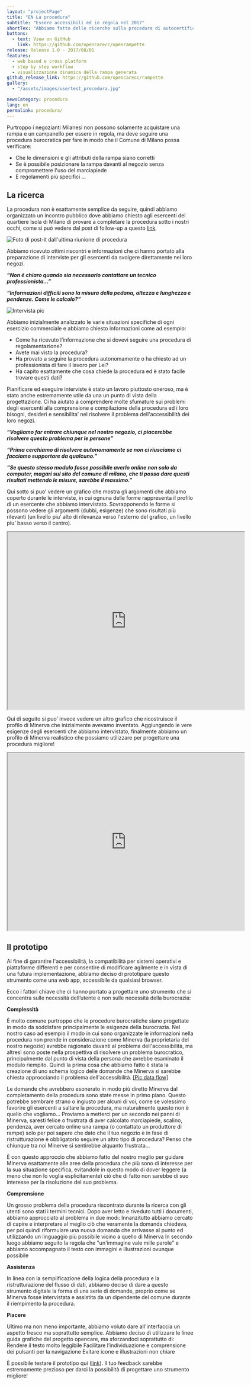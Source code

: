 ```yaml
---
layout: "projectPage"
title: "EN La procedura"
subtitle: "Essere accessibili ed in regola nel 2017"
shortTex: "Abbiamo fatto delle ricerche sulla procedura di autocertificazione che permette di mettere il proprio negozio in regola e munirsi di rampa mobile a chiamata. Abbiamo identificato delle criticità e identificato delle possibiii soluzioni"
buttons:
  - text: View on GitHub
    link: https://github.com/opencarecc/openrampette
release: Release 1.0 - 2017/08/01
features:
  - web based e cross platform
  - step by step workflow
  - visualizzazione dinamica della rampa generata
github_release_link: https://github.com/opencarecc/rampette
gallery:
  - "/assets/images/usertest_procedura.jpg"

newsCategory: procedura
lang: en
permalink: procedura/
---
```

Purtroppo i negozianti Milanesi non possono solamente acquistare una rampa e un campanello per essere in regola, ma deve seguire una procedura burocratica per fare in modo che il Comune di Milano possa verificare:
- Che le dimensioni e gli attributi della rampa siano corretti
- Se è possibile posizionare la rampa davanti al negozio senza compromettere l'uso del marciapiede
- E regolamenti più specifici ...

## La ricerca
La procedura non è esattamente semplice da seguire, quindi abbiamo organizzato un incontro pubblico dove abbiamo chiesto agli esercenti del quartiere Isola di Milano di provare a completare la procedura sotto i nostri occhi, come si può vedere dal post di follow-up a questo [link](https://edgeryders.eu/en/open-rampette-la-procedura-incontro-2305-lastecca30).


![Foto di post-it dall'ultima riunione di procedura](https://c1.staticflickr.com/5/4252/34721103722_6460bc455c_z.jpg)

Abbiamo ricevuto ottimi riscontri e informazioni che ci hanno portato alla preparazione di interviste per gli esercenti da svolgere direttamente nei loro negozi.

**_“Non è chiaro quando sia necessario contattare un tecnico professionista…”_**

**_“Informazioni difficili sono la misura della pedana, altezza e lunghezza e pendenze. Come le calcolo?”_**


![Intervista pic](../assets/images/procedura_user_research.png)

Abbiamo inizialmente analizzato le varie situazioni specifiche di ogni esercizio commerciale e abbiamo chiesto informazioni come ad esempio:
- Come ha ricevuto l’informazione che si dovevi seguire una procedura di regolamentazione?
- Avete mai visto la procedura?
- Ha provato a seguire la procedura autonomamente o ha chiesto ad un professionista di fare il lavoro per Lei?
- Ha capito esattamente che cosa chiede la procedura ed è stato facile trovare questi dati?

Pianificare ed eseguire interviste è stato un lavoro piuttosto oneroso, ma è stato anche estremamente utile da una un punto di vista della progettazione. Ci ha aiutato a comprendere molte sfumature sui problemi degli esercenti alla comprensione e compilazione della procedura ed i loro bisogni, desideri e sensibilita’ nel risolvere il problema dell'accessibilità dei loro negozi.

**_“Vogliamo far entrare chiunque nel nostro negozio, ci piacerebbe risolvere questo problema per le persone”_**

**_“Prima cerchiamo di risolvere autonomamente se non ci riusciamo ci facciamo supportare da qualcuno.”_**

**_“Se questo stesso modulo fosse possibile averlo online non solo da computer, magari sul sito del comune di milano, che ti possa dare questi risultati mettendo le misure, sarebbe il massimo.”_**

Qui sotto si puo’ vedere un grafico che mostra gli argomenti che abbiamo coperto durante le interviste, in cui ognuna delle forme rappresenta il profilo di un esercente che abbiamo intervistato. Sovrapponendo le forme si possono vedere gli argomenti (dubbi, esigenze) che sono risultati più rilevanti (un livello piu’ alto di rilevanza verso l'esterno del grafico, un livello piu’ basso verso il centro).

<iframe src="https://drive.google.com/file/d/0B2Qw-X5Jj_X_LU44S0hHdDdBSTg/preview" width="640" height="480"></iframe>

Qui di seguito si puo’ invece vedere un altro grafico che ricostruisce il profilo di Minerva che inizialmente avevamo inventato. Aggiungendo le vere esigenze degli esercenti che abbiamo intervistato, finalmente abbiamo un profilo di Minerva realistico che possiamo utilizzare per progettare una procedura migliore!

<iframe src="https://drive.google.com/file/d/0B2Qw-X5Jj_X_ZjFmZnBWVjhXRmc/preview" width="640" height="480"></iframe>

## Il prototipo

Al fine di garantire l'accessibilità, la compatibilità per sistemi operativi e piattaforme differenti e per consentire di modificare agilmente e in vista di una futura implementazione, abbiamo deciso di prototipare questo strumento come una web app, accessibile da qualsiasi browser.

Ecco i fattori chiave che ci hanno portato a progettare uno strumento che si concentra sulle necessità dell’utente e non sulle necessità della burocrazia:

**Complessità**

È molto comune purtroppo che le procedure burocratiche siano progettate in modo da soddisfare principalmente le esigenze della burocrazia. Nel nostro caso ad esempio il modo in cui sono organizzate le informazioni nella procedura non prende in considerazione come Minerva (la proprietaria del nostro negozio) avrebbe ragionato davanti al problema dell'accessibilità, ma altresì sono poste nella prospettiva di risolvere un problema burocratico, principalmente dal punto di vista della persona che avrebbe esaminato il modulo riempito.
Quindi la prima cosa che abbiamo fatto è stata la creazione di uno schema logico delle domande che Minerva si sarebbe chiesta approcciando il problema dell'accessibilità.
[
[Pic data flow]](https://edgeryders.eu/uploads/default/original/2X/9/9a613777d0431bccbdada123312b4a7ad8233e1c.jpg)

Le domande che avrebbero esonerato in modo più diretto Minerva dal completamento della procedura sono state messe in primo piano. Questo potrebbe sembrare strano o ingiusto per alcuni di voi, come se volessimo favorire gli esercenti a saltare la procedura, ma naturalmente questo non è quello che vogliamo... Proviamo a metterci per un secondo nei panni di Minerva, saresti felice o frustrata di aver calcolato marciapiede, scalino, pendenza, aver cercato online una rampa (o contattato un produttore di rampe) solo per poi sapere che dato che il tuo negozio è in fase di ristrutturazione è obbligatorio seguire un altro tipo di procedura? Penso che chiunque tra noi Minerve si sentirebbe alquanto frustrata...

È con questo approccio che abbiamo fatto del nostro meglio per guidare Minerva esattamente alle aree della procedura che più sono di interesse per la sua situazione specifica, evitandole in questo modo di dover leggere (a meno che non lo voglia esplicitamente) ciò che di fatto non sarebbe di suo interesse per la risoluzione del suo problema.


**Comprensione**

Un grosso problema della procedura riscontrato durante la ricerca con gli utenti sono stati i termini tecnici.
Dopo aver letto e riveduto tutti i documenti, abbiamo approcciato al problema in due modi:
Innanzitutto abbiamo cercato di capire e interpretare al meglio ciò che veramente la domanda chiedeva, per poi quindi riformulare una nuova domanda che arrivasse al punto ed utilizzando un linguaggio più possibile vicino a quello di Minerva
In secondo luogo abbiamo seguito la regola che "un'immagine vale mille parole" e abbiamo accompagnato il testo con immagini e illustrazioni ovunque possibile

**Assistenza**

In linea con la semplificazione della logica della procedura e la ristrutturazione del flusso di dati, abbiamo deciso di dare a questo strumento digitale la forma di una serie di domande, proprio come se Minerva fosse intervistata e assistita da un dipendente del comune durante il riempimento la procedura.

**Piacere**

Ultimo ma non meno importante, abbiamo voluto dare all'interfaccia un aspetto fresco ma soprattutto semplice. Abbiamo deciso di utilizzare le linee guida grafiche del progetto opencare, ma sforzandoci soprattutto di:
Rendere il testo molto leggibile
Facilitare l’individuazione e comprensione dei pulsanti per la navigazione
Evitare icone e illustrazioni non chiare

È possibile testare il prototipo qui ([link](https://pr.to/7VVRQ5/)).
Il tuo feedback sarebbe estremamente prezioso per darci la possibilità di progettare uno strumento migliore!
